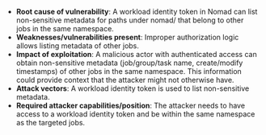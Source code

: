 - **Root cause of vulnerability**: A workload identity token in Nomad can list non-sensitive metadata for paths under nomad/ that belong to other jobs in the same namespace.
- **Weaknesses/vulnerabilities present**: Improper authorization logic allows listing metadata of other jobs.
- **Impact of exploitation**: A malicious actor with authenticated access can obtain non-sensitive metadata (job/group/task name, create/modify timestamps) of other jobs in the same namespace. This information could provide context that the attacker might not otherwise have.
- **Attack vectors**: A workload identity token is used to list non-sensitive metadata.
- **Required attacker capabilities/position**: The attacker needs to have access to a workload identity token and be within the same namespace as the targeted jobs.